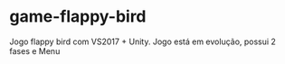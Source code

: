 # game-flappy-bird
Jogo flappy bird com VS2017 + Unity.  Jogo está em evolução, possui 2 fases e Menu
